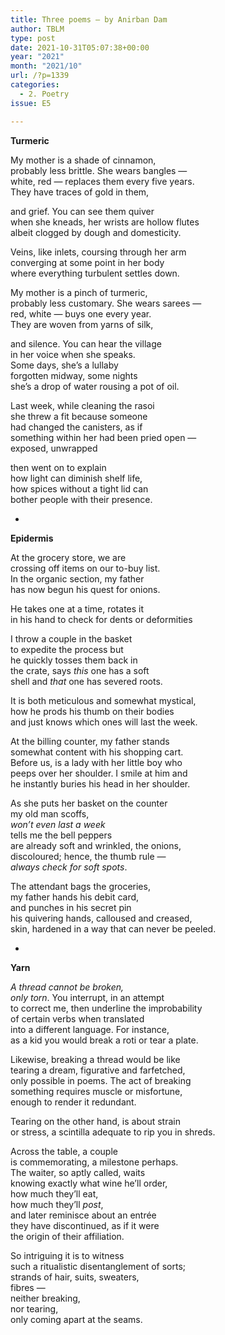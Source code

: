 ```yaml
---
title: Three poems – by Anirban Dam
author: TBLM
type: post
date: 2021-10-31T05:07:38+00:00
year: "2021"
month: "2021/10"
url: /?p=1339
categories:
  - 2. Poetry
issue: E5

---
```

**Turmeric**

My mother is a shade of cinnamon,  
probably less brittle. She wears bangles —  
white, red — replaces them every five years.  
They have traces of gold in them,

and grief. You can see them quiver  
when she kneads, her wrists are hollow flutes  
albeit clogged by dough and domesticity.

Veins, like inlets, coursing through her arm  
converging at some point in her body  
where everything turbulent settles down.

My mother is a pinch of turmeric,  
probably less customary. She wears sarees —  
red, white — buys one every year.  
They are woven from yarns of silk,

and silence. You can hear the village  
in her voice when she speaks.  
Some days, she’s a lullaby  
forgotten midway, some nights  
she’s a drop of water rousing a pot of oil.

Last week, while cleaning the rasoi  
she threw a fit because someone  
had changed the canisters, as if  
something within her had been pried open —  
exposed, unwrapped

then went on to explain  
how light can diminish shelf life,  
how spices without a tight lid can  
bother people with their presence.

*

**Epidermis**

At the grocery store, we are  
crossing off items on our to-buy list.  
In the organic section, my father  
has now begun his quest for onions.

He takes one at a time, rotates it  
in his hand to check for dents or deformities

I throw a couple in the basket  
to expedite the process but  
he quickly tosses them back in  
the crate, says _this_ one has a soft  
shell and _that_ one has severed roots.

It is both meticulous and somewhat mystical,  
how he prods his thumb on their bodies  
and just knows which ones will last the week.

At the billing counter, my father stands  
somewhat content with his shopping cart.  
Before us, is a lady with her little boy who  
peeps over her shoulder. I smile at him and  
he instantly buries his head in her shoulder.

As she puts her basket on the counter  
my old man scoffs,  
_won&#8217;t even last a week_  
tells me the bell peppers  
are already soft and wrinkled, the onions,  
discoloured; hence, the thumb rule —  
_always check for soft spots_.

The attendant bags the groceries,  
my father hands his debit card,  
and punches in his secret pin  
his quivering hands, calloused and creased,  
skin, hardened in a way that can never be peeled.

*

**Yarn**

_A thread cannot be broken,  
only torn_. You interrupt, in an attempt  
to correct me, then underline the improbability  
of certain verbs when translated  
into a different language. For instance,  
as a kid you would break a roti or tear a plate.

Likewise, breaking a thread would be like  
tearing a dream, figurative and farfetched,  
only possible in poems. The act of breaking  
something requires muscle or misfortune,  
enough to render it redundant.

Tearing on the other hand, is about strain  
or stress, a scintilla adequate to rip you in shreds.

Across the table, a couple  
is commemorating, a milestone perhaps.  
The waiter, so aptly called, waits  
knowing exactly what wine he’ll order,  
how much they’ll eat,  
how much they’ll _post_,  
and later reminisce about an entrée  
they have discontinued, as if it were  
the origin of their affiliation.

So intriguing it is to witness  
such a ritualistic disentanglement of sorts;  
strands of hair, suits, sweaters,  
fibres —  
neither breaking,  
nor tearing,  
only coming apart at the seams.